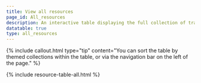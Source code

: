 ```yaml
---
title: View all resources
page_id: All_resources
description: An interactive table displaying the full collection of training resources housed in the Learning Library
datatable: true
type: all_resources
---
```

{% include callout.html type="tip" content="You can sort the table by themed collections within the table, or via the navigation bar on the left of the page." %}

{% include resource-table-all.html %}
